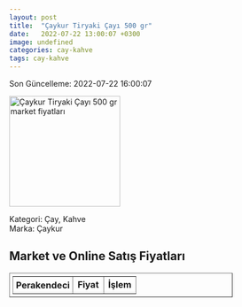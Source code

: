 ```yaml
---
layout: post
title:  "Çaykur Tiryaki Çayı 500 gr"
date:   2022-07-22 13:00:07 +0300
image: undefined
categories: cay-kahve
tags: cay-kahve
---
```


Son Güncelleme: 2022-07-22 16:00:07

<img src="undefined" width="200" alt="Çaykur Tiryaki Çayı 500 gr market fiyatları" />

Kategori: Çay, Kahve
<br />
Marka: Çaykur

<h2>Market ve Online Satış Fiyatları</h2>

<table border="1" style="padding: 5px;width:80%;">
  <tr>
    <td style="padding: 5px;"><strong>Perakendeci</strong></td>
    <td><strong>Fiyat</strong></td>
    <td><strong>İşlem</strong></td>
  </tr>
  
</table>
